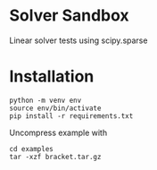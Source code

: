 # Solver Sandbox

Linear solver tests using scipy.sparse

# Installation

```
python -m venv env
source env/bin/activate
pip install -r requirements.txt
```

Uncompress example with
```
cd examples
tar -xzf bracket.tar.gz
```